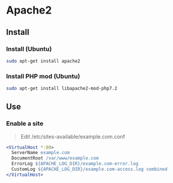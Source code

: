 # Apache2

## Install

### Install (Ubuntu)

```bash
sudo apt-get install apache2
```

### Install PHP mod (Ubuntu)

```bash
sudo apt-get install libapache2-mod-php7.2
```

## Use

### Enable a site

> Edit /etc/sites-available/example.com.conf

```apache
<VirtualHost *:80>
  ServerName example.com
  DocumentRoot /var/www/example.com
  ErrorLog ${APACHE_LOG_DIR}/example.com-error.log
  CustomLog ${APACHE_LOG_DIR}/example.com-access.log combined
</VirtualHost>
```
